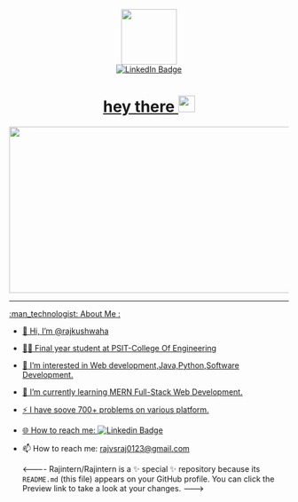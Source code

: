 <div id="header" align="center">
  <img src="https://media.giphy.com/media/M9gbBd9nbDrOTu1Mqx/giphy.gif" width="100"/>
</div>
<div id="badges" align="center">
  <a href="https://www.linkedin.com/in/raj-kushwaha-92611b20a/">
    <img src="https://img.shields.io/badge/LinkedIn-blue?style=for-the-badge&logo=linkedin&logoColor=white" alt="LinkedIn Badge"/>
 
</div>
<div align="center">
  <img src="https://komarev.com/ghpvc/?username=Rajkushwaha0&style=flat-square&color=blue" alt="" />
</div>


<h1 align="center">
  hey there
  <img src="https://media.giphy.com/media/hvRJCLFzcasrR4ia7z/giphy.gif" width="30px"/>
</h1>
<div align="center">
  <img src="https://media.giphy.com/media/dWesBcTLavkZuG35MI/giphy.gif" width="600" height="300"/>
</div>
<hr>
:man_technologist: About Me :

- 👋 Hi, I’m @rajkushwaha
- 👨‍🎓 Final year student at PSIT-College Of Engineering
- 👀 I’m interested in Web development,Java,Python,Software Development.
- 🌱 I’m currently learning MERN Full-Stack Web Development.
- ⚡ I have soove 700+ problems on various platform.
- 🌐 How to reach me: [![Linkedin Badge](https://img.shields.io/badge/-Raj-blue?style=flat&logo=Linkedin&logoColor=white)](linkedin.com/in/raj-kushwaha-92611b20a/)
- 📫 How to reach me: rajvsraj0123@gmail.com

  <----
Rajintern/Rajintern is a ✨ special ✨ repository because its `README.md` (this file) appears on your GitHub profile.
You can click the Preview link to take a look at your changes.
--->
